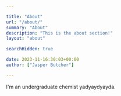 ```yaml
---

title: "About"
url: "/about/"
summary: "About"
description: "This is the about section!"
layout: "about"

searchHidden: true

date: 2023-11-16:30:03+00:00
author: ["Jasper Butcher"]

---
```


I'm an undergraduate chemist yadyaydyayda.


